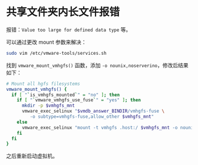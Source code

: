 # 共享文件夹内长文件报错

报错：`Value too large for defined data type` 等。

可以通过更改 mount 参数来解决：

``` bash
sudo vim /etc/vmware-tools/services.sh
```

找到 `vmware_mount_vmhgfs()` 函数，添加 `-o nounix,noserverino`，修改后结果如下：

``` bash
# Mount all hgfs filesystems
vmware_mount_vmhgfs() {
  if [ "`is_vmhgfs_mounted`" = "no" ]; then
    if [ "`vmware_vmhgfs_use_fuse`" = "yes" ]; then
      mkdir -p $vmhgfs_mnt
      vmware_exec_selinux "$vmdb_answer_BINDIR/vmhgfs-fuse \
         -o subtype=vmhgfs-fuse,allow_other $vmhgfs_mnt"
    else
      vmware_exec_selinux "mount -t vmhgfs .host:/ $vmhgfs_mnt -o nounix,noserverino"
    fi
  fi
}
```

之后重新启动虚拟机。
